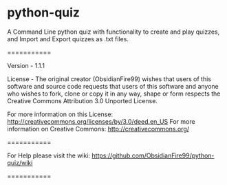 python-quiz
===========

A Command Line python quiz with functionality to create and play quizzes, and Import and Export quizzes as .txt files.

===========

Version - 1.1.1

License - The original creator (ObsidianFire99) wishes that users of this software and source code requests that users of this software and anyone who wishes to fork, clone or copy it in any way, shape or form respects the Creative Commons Attribution 3.0 Unported License.

For more information on this License: http://creativecommons.org/licenses/by/3.0/deed.en_US
For more information on Creative Commons: http://creativecommons.org/

===========

For Help please visit the wiki:
https://github.com/ObsidianFire99/python-quiz/wiki

===========
